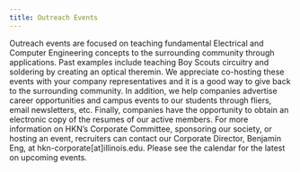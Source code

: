 ```yaml
---
title: Outreach Events
---
```

Outreach events are focused on teaching fundamental Electrical and Computer Engineering concepts to the surrounding community through applications. Past examples include teaching Boy Scouts circuitry and soldering by creating an optical theremin. We appreciate co-hosting these events with your company representatives and it is a good way to give back to the surrounding community.
In addition, we help companies advertise career opportunities and campus events to our students through fliers, email newsletters, etc. Finally, companies have the opportunity to obtain an electronic copy of the resumes of our active members.
For more information on HKN’s Corporate Committee, sponsoring our society, or hosting an event, recruiters can contact our Corporate Director, Benjamin Eng, at hkn-corporate[at]illinois.edu.
Please see the calendar for the latest on upcoming events.
